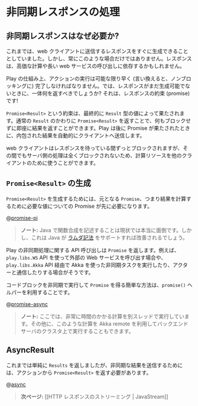<!-- translated -->
<!--
# Handling asynchronous results
-->
# 非同期レスポンスの処理

<!--
## Why asynchronous results?
-->
## 非同期レスポンスはなぜ必要か?

<!--
Until now, we have been able to compute the result to send to the web client directly. This is not always the case: the result may depend on an expensive computation or on a long web service call.
-->
これまでは、web クライアントに送信するレスポンスをすぐに生成できることとしていました。しかし、常にこのような場合だけではありません。レスポンスは、高価な計算や長い web サービスの呼び出しに依存するかもしれません。

<!--
Because of the way Play works, action code must be as fast as possible (i.e. non blocking). So what should we return as result if we are not yet able to compute it? The response should be a promise of a result!
-->
Play の仕組み上、アクションの実行は可能な限り早く (言い換えると、ノンブロッキングに)  完了しなければなりません。では、レスポンスがまだ生成可能でないときに、一体何を返すべきでしょうか? それは、レスポンスの約束 (promise) です!

<!--
A `Promise<Result>` will eventually be redeemed with a value of type `Result`. By giving a `Promise<Result>` instead of a normal `Result`, we are able to compute the result quickly without blocking anything. Play will then serve this result as soon as the promise is redeemed. 
-->
`Promise<Result>` という約束は、最終的に `Result` 型の値によって果たされます。通常の `Result` のかわりに `Promise<Result>` を返すことで、何もブロックせずに即座に結果を返すことができます。Play は後に Promise が果たされたときに、内包された結果を自動的にクライアントへ送信します。

<!--
The web client will be blocked while waiting for the response but nothing will be blocked on the server, and server resources can be used to serve other clients.
-->
web クライアントはレスポンスを待っている間ずっとブロックされますが、その間でもサーバ側の処理は全くブロックされないため、計算リソースを他のクライアントのために使うことができます。

<!--
## How to create a `Promise<Result>`
-->
## `Promise<Result>` の生成

<!--
To create a `Promise<Result>` we need another promise first: the promise that will give us the actual value we need to compute the result:
-->
`Promise<Result>` を生成するためには、元となる `Promise`、つまり結果を計算するために必要な値についての Promise が先に必要になります。

@[promise-pi](code/javaguide/async/JavaAsync.java)

<!--
> **Note:** Writing functional composition in Java is really verbose at the moment, but it should be better when Java supports [lambda notation](http://docs.oracle.com/javase/tutorial/java/javaOO/lambdaexpressions.html).
-->
> **ノート:** Java で関数合成を記述することは現状では本当に面倒です。しかし、これは Java が [ラムダ記法](http://docs.oracle.com/javase/tutorial/java/javaOO/lambdaexpressions.html) をサポートすれば改善されるでしょう。

<!--
Play asynchronous API methods give you a `Promise`. This is the case when you are calling an external web service using the `play.libs.WS` API, or if you are using Akka to schedule asynchronous tasks or to communicate with Actors using `play.libs.Akka`.
-->
Play の非同期処理に関する API 呼び出しは `Promise` を返します。例えば、`play.libs.WS` API を使って外部の Web サービスを呼び出す場合や、`play.libs.Akka` API 経由で Akka を使った非同期タスクを実行したり、アクターと通信したりする場合がそうです。

<!--
A simple way to execute a block of code asynchronously and to get a `Promise` is to use the `promise()` helper:
-->
コードブロックを非同期で実行して `Promise` を得る簡単な方法は、`promise()` ヘルパーを利用することです。

@[promise-async](code/javaguide/async/JavaAsync.java)

<!--
> **Note:** Here, the intensive computation will just be run on another thread. It is also possible to run it remotely on a cluster of backend servers using Akka remote.
-->
> **ノート:** ここでは、非常に時間のかかる計算を別スレッドで実行しています。その他に、このような計算を Akka remote を利用してバックエンドサーバのクラスタ上で実行することもできます。

<!--
## AsyncResult
-->
## AsyncResult

<!--
While we have been simply returning `Result` until now, to send an asynchronous result we need to return `Promise<Result>` from our action:
-->
これまでは単純に `Results` を返しましたが、非同期な結果を送信するためには、アクションから `Promise<Result>` を返す必要があります。

@[async](code/javaguide/async/Application.java)

<!--
> **Next:** [[Streaming HTTP responses | JavaStream]]
-->
> **次ページ:** [[HTTP レスポンスのストリーミング | JavaStream]]